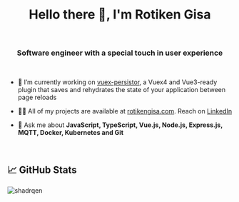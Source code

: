 <h1 align="center">Hello there 👋, I'm Rotiken Gisa</h1>

<br />

<h3 align="center">Software engineer with a special touch in user experience</h3>

<br />

- 🔭 I’m currently working on [vuex-persistor](https://github.com/shadrqen/vuex-persistor), a Vuex4 and Vue3-ready plugin that saves and rehydrates the state of your application between page reloads 

- 👨‍💻 All of my projects are available at [rotikengisa.com](https://rotikengisa.com). Reach on [LinkedIn](https://linkedin.com/in/shadrack-rotiken)

- 💬 Ask me about **JavaScript, TypeScript, Vue.js, Node.js, Express.js, MQTT, Docker, Kubernetes and Git**

<br />

## &#x1f4c8; GitHub Stats

<p><img align="center" src="https://github-readme-streak-stats.herokuapp.com/?user=shadrqen&" alt="shadrqen" /></p>
